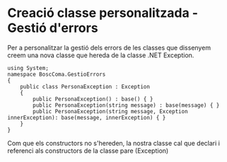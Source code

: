 # Creació classe personalitzada - Gestió d'errors
Per a personalitzar la gestió dels errors de les classes que dissenyem creem una nova classe que hereda de la classe .NET Exception.
```CSharp
using System;
namespace BoscComa.GestioErrors
{
    public class PersonaException : Exception
    {
        public PersonaException() : base() { }
        public PersonaException(string message) : base(message) { }
        public PersonaException(string message, Exception innerException): base(message, innerException) { }
    }
}
```
Com que els constructors no s'hereden, la nostra classe cal que declari i referenci als constructors de la classe pare (Exception)  
